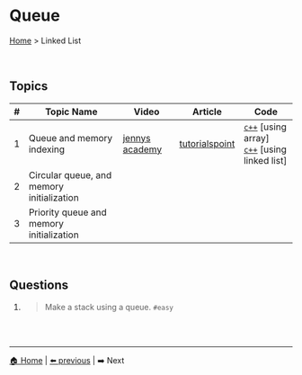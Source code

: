 # Queue

[Home](./index.md) > Linked List

<br>

## Topics

| # | Topic Name | Video | Article | Code |
|-|-|-|-|-|
| 1 | Queue and memory indexing | [jennys academy](https://www.youtube.com/watch?v=zp6pBNbUB2U) | [tutorialspoint](https://www.tutorialspoint.com/data_structures_algorithms/dsa_queue.htm) | [`c++`](https://github.com/The-IT-Crew/Interview-Maze/blob/main/Data%20Structures/Queue/queue.cpp) [using array] <br> [`c++`](https://github.com/The-IT-Crew/Interview-Maze/blob/main/Data%20Structures/Queue/queue.cpp) [using linked list] |
| 2 | Circular queue, and memory initialization | | | |
| 3 | Priority queue and memory initialization | | | |

<br>

## Questions

1. > Make a stack using a queue. `#easy`


<br>
<br>

----
[🏠 Home](./index.md) | 
[⬅️ previous](./stack.md) | 
➡️ Next